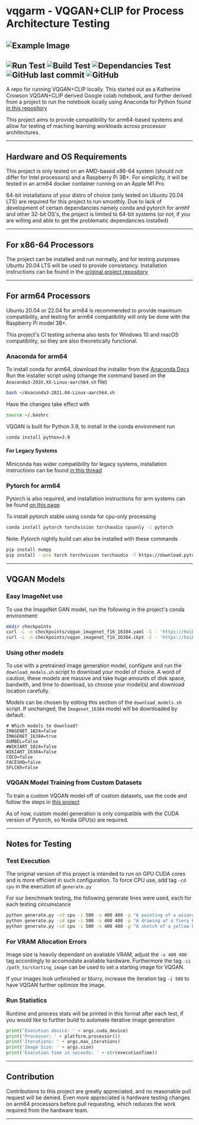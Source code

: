 # vqgarm - VQGAN+CLIP for Process Architecture Testing

![Example Image](https://korii.slate.fr/sites/default/files/styles/1440x600/public/champdechienselectriques.jpg)
---
![Run Test](https://github.com/LibreCS/vqgarm/actions/workflows/running.yml/badge.svg) ![Build Test](https://github.com/LibreCS/vqgarm/actions/workflows/test.yml/badge.svg) ![Dependancies Test](https://github.com/LibreCS/vqgarm/actions/workflows/requirements.yml/badge.svg) ![GitHub last commit](https://img.shields.io/github/last-commit/LibreCS/vqgarm) ![GitHub](https://img.shields.io/github/license/LibreCS/vqgarm)
---
A repo for running VQGAN+CLIP locally. This started out as a Katherine Crowson VQGAN+CLIP derived Google colab notebook, and further derived from a project to run the notebook locally using Anaconda for Python found [in this repository](https://github.com/nerdyrodent/VQGAN-CLIP)

This project aims to provide compatibility for arm64-based systems and allow for testing of maching learning workloads across processor architectures.

---
## Hardware and OS Requirements

This project is only tested on an AMD-based x86-64 system (should not differ for Intel processors) and a Raspberry Pi 3B+. For simplicity, it will be tested in an arm64 docker container running on an Apple M1 Pro.

64-bit installations of your distro of choice (only tested on Ubuntu 20.04 LTS) are required for this project to run smoothly. Due to lack of development of certain dependancies namely conda and pytorch for armhf and other 32-bit OS's, the project is limited to 64-bit systems (or not, if you are willing and able to get the problematic dependancies installed)

---
## For x86-64 Processors

The project can be installed and run normally, and for testing purposes Ubuntu 20.04 LTS will be used to provide consistancy. Installation instructions can be found in the [original project repository](https://github.com/nerdyrodent/VQGAN-CLIP)

---
## For arm64 Processors

Ubuntu 20.04 or 22.04 for arm64 is recommended to provide maximum compatibility, and testing for arm64 compatibility will only be done with the Raspberry Pi model 3B+. 

This project's CI testing schema also tests for Windows 10 and macOS compatibility, so they are also theoretically functional.

### Anaconda for arm64

To install conda for arm64, download the installer from the [Anaconda Docs](https://docs.anaconda.com/anaconda/install/linux-aarch64/)
Run the installer script using (change the command based on the `Anaconda3-202X.XX-Linux-aarch64.sh` file)
```bash
bash ~/Anaconda3-2021.04-Linux-aarch64.sh
```
Have the changes take effect with 
```bash
source ~/.bashrc
```

VQGAN is built for Python 3.9, to install in the conda environment run 
```bash
conda install python=3.9
```

#### For Legacy Systems

Miniconda has wider compatibility for legacy systems, installation instructions can be found [in this thread](https://stackoverflow.com/questions/39371772/how-to-install-anaconda-on-raspberry-pi-3-model-b)

### Pytorch for arm64

Pytorch is also required, and installation instructions for arm systems can be found [on this page](http://mathinf.com/pytorch/arm64/)

To install pytorch stable using conda for cpu-only processing
```bash
conda install pytorch torchvision torchaudio cpuonly -c pytorch
```

Note: Pytorch nightly build can also be installed with these commands
```bash
pip install numpy
pip install --pre torch torchvision torchaudio -f https://download.pytorch.org/whl/nightly/cpu/torch_nightly.html
```
---
## VQGAN Models

### Easy ImageNet use

To use the ImageNet GAN model, run the following in the project's conda environment:

```bash
mkdir checkpoints
curl -L -o checkpoints/vqgan_imagenet_f16_16384.yaml -C - 'https://heibox.uni-heidelberg.de/d/a7530b09fed84f80a887/files/?p=%2Fconfigs%2Fmodel.yaml&dl=1'
curl -L -o checkpoints/vqgan_imagenet_f16_16384.ckpt -C - 'https://heibox.uni-heidelberg.de/d/a7530b09fed84f80a887/files/?p=%2Fckpts%2Flast.ckpt&dl=1'
```


### Using other models

To use with a pretrained image generation model, configure and run the `download_models.sh` script to download your model of choice. A word of caution, these models are massive and take huge amounts of disk space, bandwith, and time to download, so choose your model(s) and download location carefully.

Models can be chosen by editing this section of the `download_models.sh` script. If unchanged, the `Imagenet_16384` model will be downloaded by default.
```shell
# Which models to download?
IMAGENET_1024=false
IMAGENET_16384=true
GUMBEL=false
#WIKIART_1024=false
WIKIART_16384=false
COCO=false
FACESHQ=false
SFLCKR=false
```

### VQGAN Model Training from Custom Datasets
To train a custom VQGAN model off of custom datasets, use the code and follow the steps in [this project](https://github.com/CompVis/taming-transformers#training-on-custom-data)

As of now, custom model generation is only compatible with the CUDA version of Pytorch, so Nvidia GPU(s) are required. 

---
## Notes for Testing

### Test Execution
The original version of this project is intended to run on GPU CUDA cores and is more efficient in such configuration. To force CPU use, add tag `-cd cpu` in the execution of `generate.py`

For our benchmark testing, the following generate lines were used, each for each testing circumstance
```bash
python generate.py -cd cpu -i 500 -s 400 400 -p "A painting of a wizard riding a white horse into the sunset"
python generate.py -cd cpu -i 500 -s 400 400 -p "A drawing of a fiery bull fighting a white unicorn"
python generate.py -cd cpu -i 500 -s 400 400 -p "A sketch of a yellow bird perched on a green tree"
```
### For VRAM Allocation Errors
Image size is heavily dependant on avaliable VRAM, adjust the `-s 400 400` tag accordingly to accomodate avaliable hardware. Furthermore the tag `-ii /path_to/starting_image` can be used to set a starting image for VQGAN.

If your images look unfinished or blurry, increase the iteration tag `-i 500` to have VQGAN further optimize the image.

### Run Statistics
Runtime and process stats will be printed in this format after each test, if you would like to further build to automate iterative image generation
```python
print('Execution device: ' + args.cuda_device)
print('Processor: ' + platform.processor())
print('Iterations: ' + args.max_iterations)
print('Image Size: ' + args.size)
print('Execution time in seconds: ' + str(executionTime))
```
---
## Contribution

Contributions to this project are greatly appreciated, and no reasonable pull request will be denied. Even more appreciated is hardware testing changes on arm64 processors before pull requesting, which reduces the work required from the hardware team. 

---
